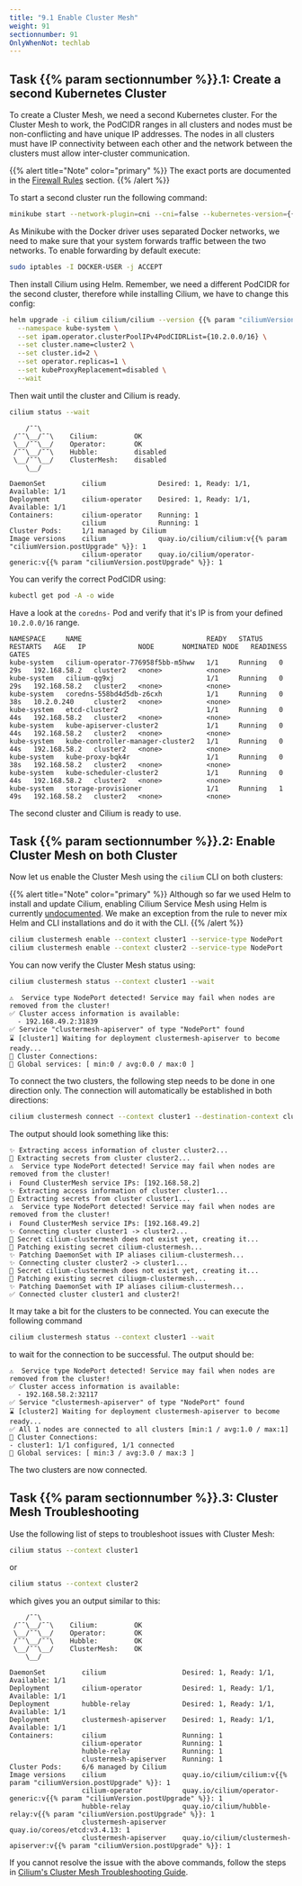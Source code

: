 ```yaml
---
title: "9.1 Enable Cluster Mesh"
weight: 91
sectionnumber: 91
OnlyWhenNot: techlab
---
```



## Task {{% param sectionnumber %}}.1: Create a second Kubernetes Cluster

To create a Cluster Mesh, we need a second Kubernetes cluster. For the Cluster Mesh to work, the PodCIDR ranges in all clusters and nodes must be non-conflicting and have unique IP addresses. The nodes in all clusters must have IP connectivity between each other and the network between the clusters must allow inter-cluster communication.

{{% alert title="Note" color="primary" %}}
The exact ports are documented in the [Firewall Rules](https://docs.cilium.io/en/v1.11/operations/system_requirements/#firewall-requirements) section.
{{% /alert %}}

To start a second cluster run the following command:

```bash
minikube start --network-plugin=cni --cni=false --kubernetes-version={{% param "kubernetesVersion" %}} -p cluster2
```

As Minikube with the Docker driver uses separated Docker networks, we need to make sure that your system forwards traffic between the two networks. To enable forwarding by default execute:

```bash
sudo iptables -I DOCKER-USER -j ACCEPT
```

Then install Cilium using Helm. Remember, we need a different PodCIDR for the second cluster, therefore while installing Cilium, we have to change this config:

```bash
helm upgrade -i cilium cilium/cilium --version {{% param "ciliumVersion.postUpgrade" %}} \
  --namespace kube-system \
  --set ipam.operator.clusterPoolIPv4PodCIDRList={10.2.0.0/16} \
  --set cluster.name=cluster2 \
  --set cluster.id=2 \
  --set operator.replicas=1 \
  --set kubeProxyReplacement=disabled \
  --wait
```

Then wait until the cluster and Cilium is ready.

```bash
cilium status --wait
```

```
    /¯¯\
 /¯¯\__/¯¯\    Cilium:         OK
 \__/¯¯\__/    Operator:       OK
 /¯¯\__/¯¯\    Hubble:         disabled
 \__/¯¯\__/    ClusterMesh:    disabled
    \__/

DaemonSet         cilium             Desired: 1, Ready: 1/1, Available: 1/1
Deployment        cilium-operator    Desired: 1, Ready: 1/1, Available: 1/1
Containers:       cilium-operator    Running: 1
                  cilium             Running: 1
Cluster Pods:     1/1 managed by Cilium
Image versions    cilium             quay.io/cilium/cilium:v{{% param "ciliumVersion.postUpgrade" %}}: 1
                  cilium-operator    quay.io/cilium/operator-generic:v{{% param "ciliumVersion.postUpgrade" %}}: 1
```

You can verify the correct PodCIDR using:

```bash
kubectl get pod -A -o wide
```

Have a look at the `coredns-` Pod and verify that it's IP is from your defined `10.2.0.0/16` range.

```
NAMESPACE     NAME                               READY   STATUS    RESTARTS   AGE   IP             NODE       NOMINATED NODE   READINESS GATES
kube-system   cilium-operator-776958f5bb-m5hww   1/1     Running   0          29s   192.168.58.2   cluster2   <none>           <none>
kube-system   cilium-qg9xj                       1/1     Running   0          29s   192.168.58.2   cluster2   <none>           <none>
kube-system   coredns-558bd4d5db-z6cxh           1/1     Running   0          38s   10.2.0.240     cluster2   <none>           <none>
kube-system   etcd-cluster2                      1/1     Running   0          44s   192.168.58.2   cluster2   <none>           <none>
kube-system   kube-apiserver-cluster2            1/1     Running   0          44s   192.168.58.2   cluster2   <none>           <none>
kube-system   kube-controller-manager-cluster2   1/1     Running   0          44s   192.168.58.2   cluster2   <none>           <none>
kube-system   kube-proxy-bqk4r                   1/1     Running   0          38s   192.168.58.2   cluster2   <none>           <none>
kube-system   kube-scheduler-cluster2            1/1     Running   0          44s   192.168.58.2   cluster2   <none>           <none>
kube-system   storage-provisioner                1/1     Running   1          49s   192.168.58.2   cluster2   <none>           <none>
```

The second cluster and Cilium is ready to use.


## Task {{% param sectionnumber %}}.2: Enable Cluster Mesh on both Cluster

Now let us enable the Cluster Mesh using the `cilium` CLI on both clusters:


{{% alert title="Note" color="primary" %}}
Although so far we used Helm to install and update Cilium, enabling Cilium Service Mesh using Helm is currently [undocumented](https://github.com/cilium/cilium/issues/19057). We make an exception from the rule to never mix Helm and CLI installations and do it with the CLI.
{{% /alert %}}

```bash
cilium clustermesh enable --context cluster1 --service-type NodePort
cilium clustermesh enable --context cluster2 --service-type NodePort
```

You can now verify the Cluster Mesh status using:

```bash
cilium clustermesh status --context cluster1 --wait
```

```
⚠️  Service type NodePort detected! Service may fail when nodes are removed from the cluster!
✅ Cluster access information is available:
  - 192.168.49.2:31839
✅ Service "clustermesh-apiserver" of type "NodePort" found
⌛ [cluster1] Waiting for deployment clustermesh-apiserver to become ready...
🔌 Cluster Connections:
🔀 Global services: [ min:0 / avg:0.0 / max:0 ]
```

To connect the two clusters, the following step needs to be done in one direction only. The connection will automatically be established in both directions:

```bash
cilium clustermesh connect --context cluster1 --destination-context cluster2
```

The output should look something like this:

```
✨ Extracting access information of cluster cluster2...
🔑 Extracting secrets from cluster cluster2...
⚠️  Service type NodePort detected! Service may fail when nodes are removed from the cluster!
ℹ️  Found ClusterMesh service IPs: [192.168.58.2]
✨ Extracting access information of cluster cluster1...
🔑 Extracting secrets from cluster cluster1...
⚠️  Service type NodePort detected! Service may fail when nodes are removed from the cluster!
ℹ️  Found ClusterMesh service IPs: [192.168.49.2]
✨ Connecting cluster cluster1 -> cluster2...
🔑 Secret cilium-clustermesh does not exist yet, creating it...
🔑 Patching existing secret cilium-clustermesh...
✨ Patching DaemonSet with IP aliases cilium-clustermesh...
✨ Connecting cluster cluster2 -> cluster1...
🔑 Secret cilium-clustermesh does not exist yet, creating it...
🔑 Patching existing secret ciliugm-clustermesh...
✨ Patching DaemonSet with IP aliases cilium-clustermesh...
✅ Connected cluster cluster1 and cluster2!
```

It may take a bit for the clusters to be connected. You can execute the following command

```bash
cilium clustermesh status --context cluster1 --wait
```
to wait for the connection to be successful. The output should be:

```
⚠️  Service type NodePort detected! Service may fail when nodes are removed from the cluster!
✅ Cluster access information is available:
  - 192.168.58.2:32117
✅ Service "clustermesh-apiserver" of type "NodePort" found
⌛ [cluster2] Waiting for deployment clustermesh-apiserver to become ready...
✅ All 1 nodes are connected to all clusters [min:1 / avg:1.0 / max:1]
🔌 Cluster Connections:
- cluster1: 1/1 configured, 1/1 connected
🔀 Global services: [ min:3 / avg:3.0 / max:3 ]
```

The two clusters are now connected.


## Task {{% param sectionnumber %}}.3: Cluster Mesh Troubleshooting

Use the following list of steps to troubleshoot issues with Cluster Mesh:

```bash
cilium status --context cluster1
```

or

```bash
cilium status --context cluster2
```

which gives you an output similar to this:

```
    /¯¯\
 /¯¯\__/¯¯\    Cilium:         OK
 \__/¯¯\__/    Operator:       OK
 /¯¯\__/¯¯\    Hubble:         OK
 \__/¯¯\__/    ClusterMesh:    OK
    \__/

DaemonSet         cilium                   Desired: 1, Ready: 1/1, Available: 1/1
Deployment        cilium-operator          Desired: 1, Ready: 1/1, Available: 1/1
Deployment        hubble-relay             Desired: 1, Ready: 1/1, Available: 1/1
Deployment        clustermesh-apiserver    Desired: 1, Ready: 1/1, Available: 1/1
Containers:       cilium                   Running: 1
                  cilium-operator          Running: 1
                  hubble-relay             Running: 1
                  clustermesh-apiserver    Running: 1
Cluster Pods:     6/6 managed by Cilium
Image versions    cilium                   quay.io/cilium/cilium:v{{% param "ciliumVersion.postUpgrade" %}}: 1
                  cilium-operator          quay.io/cilium/operator-generic:v{{% param "ciliumVersion.postUpgrade" %}}: 1
                  hubble-relay             quay.io/cilium/hubble-relay:v{{% param "ciliumVersion.postUpgrade" %}}: 1
                  clustermesh-apiserver    quay.io/coreos/etcd:v3.4.13: 1
                  clustermesh-apiserver    quay.io/cilium/clustermesh-apiserver:v{{% param "ciliumVersion.postUpgrade" %}}: 1

```


If you cannot resolve the issue with the above commands, follow the steps in [Cilium's Cluster Mesh Troubleshooting Guide](https://docs.cilium.io/en/v1.12/operations/troubleshooting/#troubleshooting-clustermesh).
